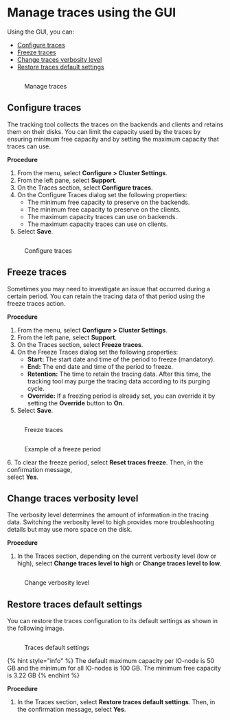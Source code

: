 # Manage traces using the GUI

Using the GUI, you can:

* [Configure traces](manage-traces-using-the-gui.md#configure-traces)
* [Freeze traces](manage-traces-using-the-gui.md#freeze-traces)
* [Change traces verbosity level](manage-traces-using-the-gui.md#change-traces-verbosity-level)
* [Restore traces default settings](manage-traces-using-the-gui.md#restore-traces-default-settings)

<figure><img src="../../../.gitbook/assets/wmng_traces.png" alt=""><figcaption><p>Manage traces</p></figcaption></figure>

## Configure traces <a href="#configure-traces" id="configure-traces"></a>

The tracking tool collects the traces on the backends and clients and retains them on their disks. You can limit the capacity used by the traces by ensuring minimum free capacity and by setting the maximum capacity that traces can use.

**Procedure**

1. From the menu, select **Configure > Cluster Settings**.
2. From the left pane, select **Support**.
3. On the Traces section, select **Configure traces**.
4. On the Configure Traces dialog set the following properties:
   * The minimum free capacity to preserve on the backends.
   * The minimum free capacity to preserve on the clients.
   * The maximum capacity traces can use on backends.
   * The maximum capacity traces can use on clients.
5. Select **Save**.

<figure><img src="../../../.gitbook/assets/wmng_configure_traces.png" alt=""><figcaption><p>Configure traces</p></figcaption></figure>

## Freeze traces <a href="#freeze-traces" id="freeze-traces"></a>

Sometimes you may need to investigate an issue that occurred during a certain period. You can retain the tracing data of that period using the freeze traces action.

**Procedure**

1. From the menu, select **Configure > Cluster Settings**.
2. From the left pane, select **Support**.
3. On the Traces section, select **Freeze traces**.
4. On the Freeze Traces dialog set the following properties:
   * **Start:** The start date and time of the period to freeze (mandatory).
   * **End:** The end date and time of the period to freeze.
   * **Retention:** The time to retain the tracing data. After this time, the tracking tool may purge the tracing data according to its purging cycle.
   * **Override:** If a freezing period is already set, you can override it by setting the **Override** button to **On**.
5. Select **Save**.

<figure><img src="../../../.gitbook/assets/wmng_freeze_traces.png" alt=""><figcaption><p>Freeze traces</p></figcaption></figure>

<figure><img src="../../../.gitbook/assets/wmng_freeze_traces_result.png" alt=""><figcaption><p>Example of a freeze period</p></figcaption></figure>

6\. To clear the freeze period, select **Reset traces freeze**. Then, in the confirmation message,\
select **Yes**.

## Change traces verbosity level <a href="#change-traces-verbosity-level" id="change-traces-verbosity-level"></a>

The verbosity level determines the amount of information in the tracing data. Switching the verbosity level to high provides more troubleshooting details but may use more space on the disk.

**Procedure**

1. In the Traces section, depending on the current verbosity level (low or high), select **Change traces level to high** or **Change traces level to low**.

<figure><img src="../../../.gitbook/assets/wmng_change_verbosity_level.png" alt=""><figcaption><p>Change verbosity level</p></figcaption></figure>

## Restore traces default settings <a href="#restore-traces-default-settings" id="restore-traces-default-settings"></a>

You can restore the traces configuration to its default settings as shown in the following image.

<figure><img src="../../../.gitbook/assets/wmng_traces_default_settings.png" alt=""><figcaption><p>Traces default settings</p></figcaption></figure>

{% hint style="info" %}
The default maximum capacity per IO-node is 50 GB and the minimum for all IO-nodes is 100 GB. The minimum free capacity is 3.22 GB
{% endhint %}

**Procedure**

1. In the Traces section, select **Restore traces default settings**. Then, in the confirmation message, select **Yes**.
